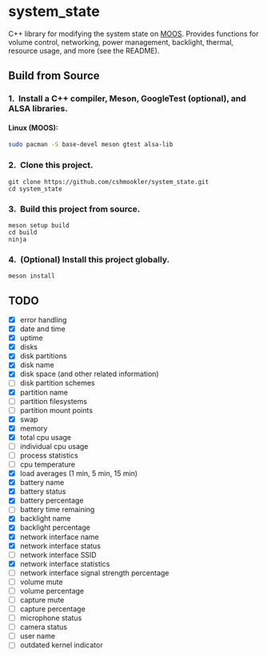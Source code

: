 # **system_state**

C++ library for modifying the system state on [MOOS](https://github.com/cshmookler/moos). Provides functions for volume control, networking, power management, backlight, thermal, resource usage, and more (see the README).

## Build from Source

### 1.&nbsp; Install a C++ compiler, Meson, GoogleTest (optional), and ALSA libraries.

#### Linux (MOOS):

```bash
sudo pacman -S base-devel meson gtest alsa-lib
```

### 2.&nbsp; Clone this project.

```
git clone https://github.com/cshmookler/system_state.git
cd system_state
```

### 3.&nbsp; Build this project from source.

```
meson setup build
cd build
ninja
```

### 4.&nbsp; (Optional) Install this project globally.

```
meson install
```

## **TODO**

- [X] error handling
- [X] date and time
- [X] uptime
- [X] disks
- [X] disk partitions
- [X] disk name
- [X] disk space (and other related information)
- [ ] disk partition schemes
- [X] partition name
- [ ] partition filesystems
- [ ] partition mount points
- [X] swap
- [X] memory
- [X] total cpu usage
- [ ] individual cpu usage
- [ ] process statistics
- [ ] cpu temperature
- [X] load averages (1 min, 5 min, 15 min)
- [X] battery name
- [X] battery status
- [X] battery percentage
- [ ] battery time remaining
- [X] backlight name
- [X] backlight percentage
- [X] network interface name
- [X] network interface status
- [ ] network interface SSID
- [X] network interface statistics
- [ ] network interface signal strength percentage
- [ ] volume mute
- [ ] volume percentage
- [ ] capture mute
- [ ] capture percentage
- [ ] microphone status
- [ ] camera status
- [ ] user name
- [ ] outdated kernel indicator
